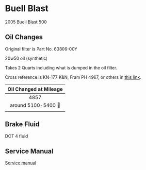 # Buell Blast

2005 Buell Blast 500

## Oil Changes

Original filter is Part No. 63806-00Y

20w50 oil (synthetic)

Takes 2 Quarts including what is dumped in the oil filter.

Cross reference is KN-177 K&N, Fram PH 4967, or others in [this link](https://badweatherbikers.com/buell/messages/32777/177968.html?1140884722).

|  Oil Changed at Mileage   |
| :-----------------------: |
|           4857            |
| around 5100-5400  :shrug: |
|                           |

## Brake Fluid

DOT 4 fluid

## Service Manual

[Service manual](http://www.buellmods.com/content/downloads/manuals/blast/2005_blast_manual.pdf)
